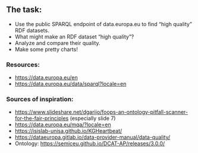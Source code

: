 ## The task:
- Use the public SPARQL endpoint of data.europa.eu to find “high quality” RDF datasets.
- What might make an RDF dataset “high quality”?
- Analyze and compare their quality.
- Make some pretty charts!
### Resources:
- https://data.europa.eu/en
- https://data.europa.eu/data/sparql?locale=en
### Sources of inspiration:
- https://www.slideshare.net/dgarijo/foops-an-ontology-pitfall-scanner-for-the-fair-principles (especially slide 7)
- https://data.europa.eu/mqa/?locale=en
- https://isislab-unisa.github.io/KGHeartbeat/
- https://dataeuropa.gitlab.io/data-provider-manual/data-quality/
- Ontology: https://semiceu.github.io/DCAT-AP/releases/3.0.0/